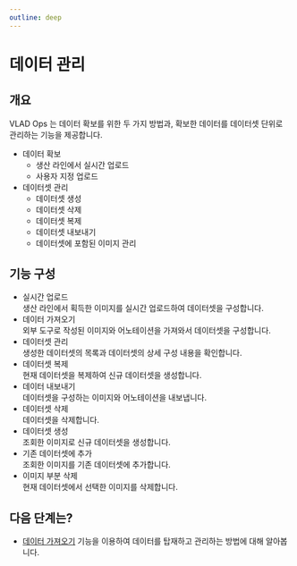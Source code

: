 ```yaml
---
outline: deep
---
```


# 데이터 관리

## 개요
VLAD Ops 는 데이터 확보를 위한 두 가지 방법과, 확보한 데이터를 데이터셋 단위로 관리하는 기능을 제공합니다.  
- 데이터 확보
  - 생산 라인에서 실시간 업로드
  - 사용자 지정 업로드
- 데이터셋 관리
  - 데이터셋 생성
  - 데이터셋 삭제
  - 데이터셋 복제
  - 데이터셋 내보내기
  - 데이터셋에 포함된 이미지 관리


## 기능 구성
- 실시간 업로드  
  생산 라인에서 획득한 이미지를 실시간 업로드하여 데이터셋을 구성합니다.
- 데이터 가져오기  
  외부 도구로 작성된 이미지와 어노테이션을 가져와서 데이터셋을 구성합니다.
- 데이터셋 관리  
  생성한 데이터셋의 목록과 데이터셋의 상세 구성 내용을 확인합니다.
- 데이터셋 복제  
  현재 데이터셋을 복제하여 신규 데이터셋을 생성합니다.
- 데이터 내보내기  
  데이터셋을 구성하는 이미지와 어노테이션을 내보냅니다.
- 데이터셋 삭제  
  데이터셋을 삭제합니다.
- 데이터셋 생성  
  조회한 이미지로 신규 데이터셋을 생성합니다.
- 기존 데이터셋에 추가  
  조회한 이미지를 기존 데이터셋에 추가합니다.
- 이미지 부분 삭제  
  현재 데이터셋에서 선택한 이미지를 삭제합니다.

## 다음 단계는?
- [데이터 가져오기](./dataset-import) 기능을 이용하여 데이터를 탑재하고 관리하는 방법에 대해 알아봅니다.
